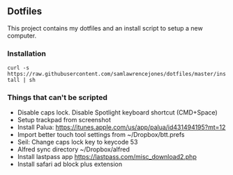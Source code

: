 ## Dotfiles

This project contains my dotfiles and an install script to setup a new computer.

### Installation

```curl -s https://raw.githubusercontent.com/samlawrencejones/dotfiles/master/install | sh```

### Things that can't be scripted

- Disable caps lock. Disable Spotlight keyboard shortcut (CMD+Space)
- Setup trackpad from screenshot
- Install Palua: https://itunes.apple.com/us/app/palua/id431494195?mt=12
- Import better touch tool settings from ~/Dropbox/btt.prefs
- Seil: Change caps lock key to keycode 53
- Alfred sync directory ~/Dropbox/alfred
- Install lastpass app https://lastpass.com/misc_download2.php
- Install safari ad block plus extension
